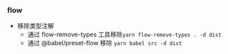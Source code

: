 ### flow
- 移除类型注解
  - 通过 flow-remove-types 工具移除`yarn flow-remove-types . -d dist`
  - 通过 @babel/preset-flow 移除 `yarn babel src -d dist`